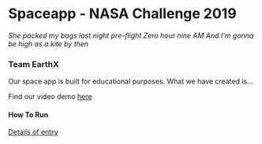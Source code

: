 # Spaceapp - NASA Challenge 2019

*She packed my bags last night pre-flight*
*Zero hour nine AM*
*And I'm gonna be high as a kite by then* 

### Team EarthX

Our space app is built for educational purposes. What we have created is...

Find our video demo [here]()

#### How To Run

[Details of entry](https://2019.spaceappschallenge.org/challenges/planets-near-and-far/build-planet-workshop/teams/earthx-1/project) 